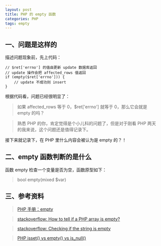 ```yaml
---
layout: post
title: PHP 的 empty 函数
categories: PHP
tags: empty
---
```


## 一、问题是这样的

描述问题现象前，先上代码：

    // $ret['errno'] 的值由更新 update 数据库返回
    // update 操作会把 affected_rows 值返回
    if (empty($ret['errno'])) {
        // update 不成功则 insert
    }
    
根据代码看，问题已经很明显了：

> 如果 affected_rows 等于 0，$ret['errno'] 就等于 0，那么它会就是 empty 的吗？

> 熟悉 PHP 的你，肯定觉得是个小儿科的问题了，但是对于刚看 PHP 两天的我来说，这个问题还是值得记录下。

接下来就记录下，在 PHP 里什么内容会被认为是 empty 的？！

<!--more-->
    
## 二、empty 函数判断的是什么

函数 empty 检查一个变量是否为空，函数原型如下：

> bool empty(mixed $var)


## 三、参考资料

> [PHP 手册：empty](http://php.net/manual/en/function.empty.php)

> [stackoverflow: How to tell if a PHP array is empty?](http://stackoverflow.com/questions/2216052/how-to-tell-if-a-php-array-is-empty) 

> [stackoverflow: Checking if the string is empty](http://stackoverflow.com/questions/718986/checking-if-the-string-is-empty) 

> [PHP isset() vs empty() vs is_null()](https://www.virendrachandak.com/techtalk/php-isset-vs-empty-vs-is_null/)
